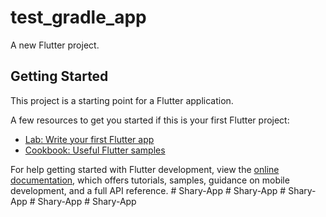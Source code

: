 # test_gradle_app

A new Flutter project.

## Getting Started

This project is a starting point for a Flutter application.

A few resources to get you started if this is your first Flutter project:

- [Lab: Write your first Flutter app](https://docs.flutter.dev/get-started/codelab)
- [Cookbook: Useful Flutter samples](https://docs.flutter.dev/cookbook)

For help getting started with Flutter development, view the
[online documentation](https://docs.flutter.dev/), which offers tutorials,
samples, guidance on mobile development, and a full API reference.
#   S h a r y - A p p  
 #   S h a r y - A p p  
 #   S h a r y - A p p  
 #   S h a r y - A p p  
 #   S h a r y - A p p  
 